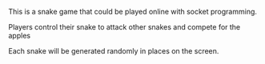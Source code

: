 This is a snake game that could be played online with socket programming.

Players control their snake to attack other snakes and compete for the apples

Each snake will be generated randomly in places on the screen.
